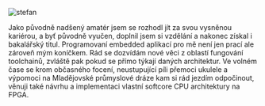 ![stefan](https://user-images.githubusercontent.com/90748483/195598445-cbdf015e-6f7b-4b64-9bb0-84740a23bfdc.gif)


Jako původně nadšený amatér jsem se rozhodl jít za svou vysněnou kariérou, a byť původně vyučen, doplnil jsem si vzdělání a nakonec získal i bakalářský titul. Programovaní embedded aplikací pro mě není jen prací ale zároveň mým koníčkem. Rád se dozvídám nové věci z oblastí fungování toolchainů, zvláště pak pokud se přímo týkají daných architektur. Ve volném čase se krom občasného focení, neustupující píli přemoci ukulele a výpomoci na Mladějovské průmyslové dráze kam si rád jezdím odpočinout, věnuji také návrhu a implementaci vlastní softcore CPU architektury na FPGA. 


